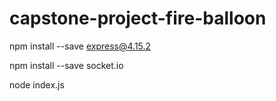 # capstone-project-fire-balloon

npm install --save express@4.15.2

npm install --save socket.io

node index.js